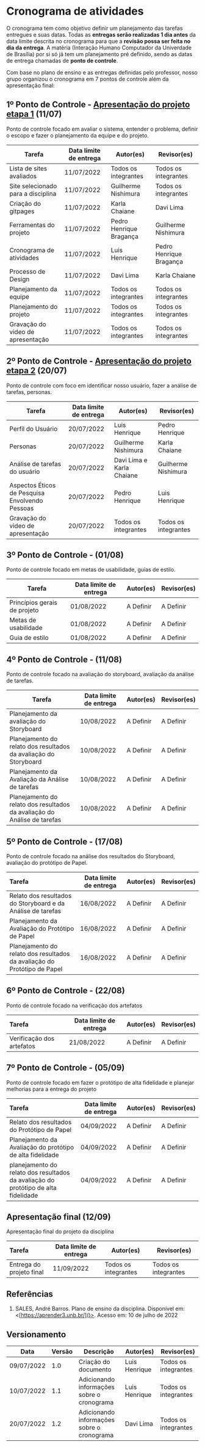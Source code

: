 # Cronograma de atividades

O cronograma tem como objetivo definir um planejamento das tarefas entregues e suas datas. Todas as **entregas serão realizadas 1 dia antes** da data limite descrita no cronograma para que a **revisão possa ser feita no dia da entrega**. A matéria (Interação Humano Computador da Univerdade de Brasília) por si só já tem um planejamento pré definido, sendo as datas de entrega chamadas de **ponto de controle**.

Com base no plano de ensino e as entregas definidas pelo professor, nosso grupo organizou o cronograma em 7 pontos de controle além da apresentação final:

## 1º Ponto de Controle - [Apresentação do projeto etapa 1](/../apresentacoes/apresentacao1.md) (11/07)

Ponto de controle focado em avaliar o sistema, entender o problema, definir o escopo e fazer o planejamento da equipe e do projeto.

| Tarefa                             | Data limite de entrega | Autor(es)                  | Revisor(es)                 |
| ---------------------------------- | ---------------------- | -------------------------- | --------------------------- |
| Lista de sites avaliados           | 11/07/2022             | Todos os integrantes       | Todos os integrantes        |
| Site selecionado para a disciplina | 11/07/2022             | Guilherme Nishimura        | Todos os integrantes        |
| Criação do gitpages                | 11/07/2022             | Karla Chaiane              | Davi Lima                   |
| Ferramentas do projeto             | 11/07/2022             | Pedro Henrique Bragança    | Guilherme Nishimura         |
| Cronograma de atividades           | 11/07/2022             | Luis Henrique              | Pedro Henrique Bragança     |
| Processo de Design                 | 11/07/2022             | Davi Lima                  | Karla Chaiane               |
| Planejamento da equipe             | 11/07/2022             | Todos os integrantes       | Todos os integrantes        |
| Planejamento do projeto            | 11/07/2022             | Todos os integrantes       | Todos os integrantes        |
| Gravação do video de apresentação  | 11/07/2022             | Todos os integrantes       | Todos os integrantes        |

## 2º Ponto de Controle - [Apresentação do projeto etapa 2]() (20/07)

Ponto de controle com foco em identificar nosso usuário, fazer a análise de tarefas, personas.

| Tarefa                        | Data limite de entrega | Autor(es)                       | Revisor(es)                     |
| ----------------------------- | ---------------------- | ------------------------------- | ------------------------------- |
| Perfil do Usuário             | 20/07/2022             | Luis Henrique                   |                  Pedro Henrique |
| Personas                      | 20/07/2022             | Guilherme Nishimura             |               Karla Chaiane     |
| Análise de tarefas do usuário | 20/07/2022             | Davi Lima e Karla Chaiane       |            Guilherme Nishimura  |
| Aspectos Éticos de Pesquisa Envolvendo Pessoas         | 20/07/2022 | Pedro Henrique     |                   Luis Henrique |
| Gravação do video de apresentação | 20/07/2022         | Todos os integrantes            | Todos os integrantes            |


## 3º Ponto de Controle - (01/08)

Ponto de controle focado em metas de usabilidade, guias de estilo.

| Tarefa                       | Data limite de entrega | Autor(es)                       | Revisor(es)                     |
| ---------------------------- | ---------------------- | ------------------------------- | ------------------------------- |
| Princípios gerais de projeto | 01/08/2022             | A Definir  | A Definir |
| Metas de usabilidade         | 01/08/2022            | A Definir | A Definir    |
| Guia de estilo               | 01/08/2022             | A Definir     | A Definir  |

## 4º Ponto de Controle - (11/08)

Ponto de controle focado na avaliação do storyboard, avaliação da análise de tarefas.

| Tarefa                                                                   | Data limite de entrega | Autor(es)                      | Revisor(es)    |
| ------------------------------------------------------------------------ | ---------------------- | ------------------------------ | -------------- |
| Planejamento da avaliação do Storyboard                                  | 10/08/2022             | A Definir | A Definir  |
| Planejamento do relato dos resultados da avaliação do Storyboard         | 10/08/2022             | A Definir                 | A Definir |
| Planejamento da Avaliação da Análise de tarefas                          | 10/08/2022             | A Definir                 | A Definir    |
| Planejamento do relato dos resultados da avaliação do Análise de tarefas | 10/08/2022             | A Definir   | A Definir |

## 5º Ponto de Controle - (17/08)

Ponto de controle focado na análise dos resultados do Storyboard, avaliação do protótipo de Papel.

| Tarefa                                                                   | Data limite de entrega | Autor(es)                      | Revisor(es)                     |
| :----------------------------------------------------------------------- | ---------------------- | ------------------------------ | ------------------------------- |
| Relato dos resultados do Storyboard e da Análise de tarefas              | 16/08/2022             | A Definir | A Definir    |
| Planejamento da Avaliação do Protótipo de Papel                          | 16/08/2022             | A Definir    | A Definir |
| Planejamento do relato dos resultados da avaliação do Protótipo de Papel | 16/08/2022             | A Definir         | A Definir          |

## 6º Ponto de Controle - (22/08)

Ponto de controle focado na verificação dos artefatos

| Tarefa                    | Data limite de entrega | Autor(es)            | Revisor(es)          |
| :------------------------ | ---------------------- | -------------------- | -------------------- |
| Verificação dos artefatos | 21/08/2022             | A Definir | A Definir |

## 7º Ponto de Controle - (05/09)

Ponto de controle focado em fazer o protótipo de alta fidelidade e planejar melhorias para a entrega do projeto

| Tarefa                                                                             | Data limite de entrega | Autor(es)      | Revisor(es)  |
| :--------------------------------------------------------------------------------- | ---------------------- | -------------- | ------------ |
| Relato dos resultados do Protótipo de Papel                                        | 04/09/2022             | A Definir  | A Definir |
| Planejamento da Avaliação do protótipo de alta fidelidade                          | 04/09/2022             | A Definir | A Definir |
| planejamento do relato dos resultados da avaliação do protótipo de alta fidelidade | 04/09/2022             | A Definir   | A Definir |

## Apresentação final (12/09)

Apresentação final do projeto da disciplina

| Tarefa                   | Data limite de entrega | Autor(es)    | Revisor(es)  |
| :----------------------- | ---------------------- | ------------ | ------------ |
| Entrega do projeto final | 11/09/2022             | Todos os integrantes | Todos os integrantes |

## Referências

1. SALES, André Barros. Plano de ensino da disciplina. Disponível em: <[https://aprender3.unb.br/]()>. Acesso em: 10 de julho de 2022<br>

## Versionamento

| Data       | Versão | Descrição                                  | Autor(es)      | Revisor(es)  |
| ---------- | ------ | ------------------------------------------ | -------------- | ------------ |
| 09/07/2022 | 1.0    | Criação do documento                       | Luis Henrique  | Todos os integrantes |
| 10/07/2022 | 1.1    | Adicionando informações sobre o cronograma | Luis Henrique  | Todos os integrantes |
| 20/07/2022 | 1.2    | Adicionando informações sobre o cronograma | Davi Lima      | Todos os integrantes |

